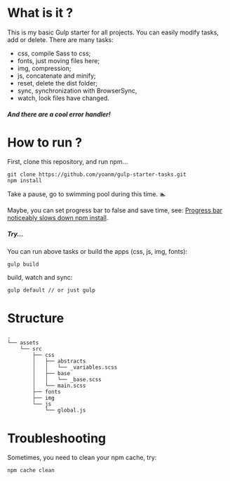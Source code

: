 # What is it ?

This is my basic Gulp starter for all projects. You can easily modify tasks, add or delete. There are many tasks:
  - css, compile Sass to css;
  - fonts, just moving files here;
  - img, compression;
  - js, concatenate and minify;
  - reset, delete the dist folder;
  - sync, synchronization with BrowserSync,
  - watch, look files have changed.

##### And there are a cool error handler!

# How to run ?
First, clone this repository, and run npm...
```shell
git clone https://github.com/yoanm/gulp-starter-tasks.git
npm install
```
Take a pause, go to swimming pool during this time. :swimmer:

Maybe, you can set progress bar to false and save time, see: [Progress bar noticeably slows down npm install](https://github.com/npm/npm/issues/11283).

##### Try...
You can run above tasks or build the apps (css, js, img, fonts):
```shell
gulp build
```
build, watch and sync:
```shell
gulp default // or just gulp
```

# Structure
```
.
└── assets
    └── src
        ├── css
        │   ├── abstracts
        │   │   └── _variables.scss
        │   ├── base
        │   │   └── _base.scss
        │   └── main.scss
        ├── fonts
        ├── img
        └── js
            └── global.js
```

# Troubleshooting
Sometimes, you need to clean your npm cache, try:
```shell
npm cache clean
```